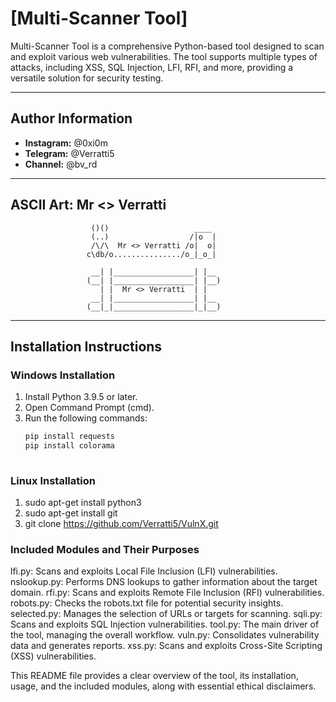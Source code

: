 # **[Multi-Scanner Tool]**

Multi-Scanner Tool is a comprehensive Python-based tool designed to scan and exploit various web vulnerabilities. The tool supports multiple types of attacks, including XSS, SQL Injection, LFI, RFI, and more, providing a versatile solution for security testing.

---

## **Author Information**
- **Instagram:** @0xi0m
- **Telegram:** @Verratti5
- **Channel:** @bv_rd

---

## **ASCII Art: Mr <> Verratti**

                      ()()                   ____ 
                      (..)                  /|o  |
                      /\/\  Mr <> Verratti /o|  o|          
                     c\db/o.............../o_|_o_|

                      __| |__________________| |__ 
                     (__| |__________________| |__)
                        | |  Mr <> Verratti  | |   
                      __| |__________________| |__ 
                     (__|_|__________________|_|__)



---

## **Installation Instructions**

### **Windows Installation**

1. Install Python 3.9.5 or later.
2. Open Command Prompt (cmd).
3. Run the following commands:
   ```bash
   pip install requests
   pip install colorama
    

### **Linux Installation**
 
1. sudo apt-get install python3
2. sudo apt-get install git
3. git clone https://github.com/Verratti5/VulnX.git


### **Included Modules and Their Purposes**

lfi.py: Scans and exploits Local File Inclusion (LFI) vulnerabilities.
nslookup.py: Performs DNS lookups to gather information about the target domain.
rfi.py: Scans and exploits Remote File Inclusion (RFI) vulnerabilities.
robots.py: Checks the robots.txt file for potential security insights.
selected.py: Manages the selection of URLs or targets for scanning.
sqli.py: Scans and exploits SQL Injection vulnerabilities.
tool.py: The main driver of the tool, managing the overall workflow.
vuln.py: Consolidates vulnerability data and generates reports.
xss.py: Scans and exploits Cross-Site Scripting (XSS) vulnerabilities.



This README file provides a clear overview of the tool, its installation, usage, and the included modules, along with essential ethical disclaimers.
